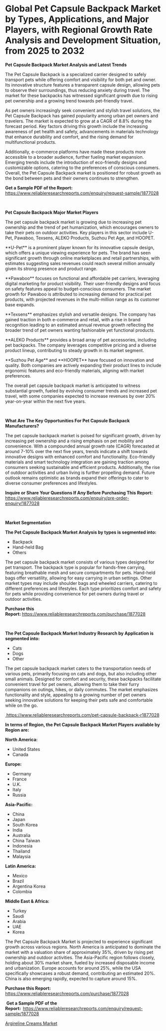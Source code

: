 <p><h1>Global Pet Capsule Backpack Market by Types, Applications, and Major Players, with Regional Growth Rate Analysis and Development Situation, from 2025 to 2032</h1></p><p><strong>Pet Capsule Backpack Market Analysis and Latest Trends</strong></p>
<p><p>The Pet Capsule Backpack is a specialized carrier designed to safely transport pets while offering comfort and visibility for both pet and owner. Its innovative structure features a transparent capsule design, allowing pets to observe their surroundings, thus reducing anxiety during travel. The market for these backpacks has witnessed significant growth due to rising pet ownership and a growing trend towards pet-friendly travel. </p><p>As pet owners increasingly seek convenient and stylish travel solutions, the Pet Capsule Backpack has gained popularity among urban pet owners and travelers. The market is expected to grow at a CAGR of 8.8% during the forecast period. Key factors driving this growth include the increasing awareness of pet health and safety, advancements in materials technology that enhance durability and comfort, and the rising demand for multifunctional products. </p><p>Additionally, e-commerce platforms have made these products more accessible to a broader audience, further fueling market expansion. Emerging trends include the introduction of eco-friendly designs and customizable options, catering to the preferences of conscious consumers. Overall, the Pet Capsule Backpack market is positioned for robust growth as the bond between pets and their owners continues to strengthen.</p></p>
<p><strong>Get a Sample PDF of the Report:&nbsp;</strong> <a href="https://www.reliableresearchreports.com/enquiry/request-sample/1877028?utm_campaign=2098&utm_medium=2&utm_source=Github&utm_content=ia&utm_term=04042025&utm_id=pet-capsule-backpack">https://www.reliableresearchreports.com/enquiry/request-sample/1877028</a></p>
<p>&nbsp;</p>
<p><strong>Pet Capsule Backpack Major Market Players</strong></p>
<p><p>The pet capsule backpack market is growing due to increasing pet ownership and the trend of pet humanization, which encourages owners to take their pets on outdoor activities. Key players in this sector include U-Pet, Pawaboo, Texsens, ALEKO Products, Suzhou Pet Age, and HOOPET.</p><p>**U-Pet** is a prominent player known for its innovative capsule design, which offers a unique viewing experience for pets. The brand has seen significant growth through online marketplaces and retail partnerships, with estimates suggesting sales revenues could reach several million annually given its strong presence and product range.</p><p>**Pawaboo** focuses on functional and affordable pet carriers, leveraging digital marketing for product visibility. Their user-friendly designs and focus on safety features appeal to budget-conscious consumers. The market growth for Pawaboo is attributed to increasing demand for practical pet products, with projected revenues in the multi-million range as its customer base expands.</p><p>**Texsens** emphasizes stylish and versatile designs. The company has gained traction in both e-commerce and retail, with a rise in brand recognition leading to an estimated annual revenue growth reflecting the broader trend of pet owners wanting fashionable yet functional products.</p><p>**ALEKO Products** provides a broad array of pet accessories, including pet backpacks. The company leverages competitive pricing and a diverse product lineup, contributing to steady growth in its market segment.</p><p>**Suzhou Pet Age** and **HOOPET** have focused on innovation and quality. Both companies are actively expanding their product lines to include ergonomic features and eco-friendly materials, aligning with market preferences. </p><p>The overall pet capsule backpack market is anticipated to witness substantial growth, fueled by evolving consumer trends and increased pet travel, with some companies expected to increase revenues by over 20% year-on-year within the next five years.</p></p>
<p>&nbsp;</p>
<p><strong>What Are The Key Opportunities For Pet Capsule Backpack Manufacturers?</strong></p>
<p><p>The pet capsule backpack market is poised for significant growth, driven by increasing pet ownership and a rising emphasis on pet mobility and convenience. With a compounded annual growth rate (CAGR) forecasted at around 7-10% over the next five years, trends indicate a shift towards innovative designs with enhanced comfort and functionality. Eco-friendly materials and smart technology integration are gaining traction among consumers seeking sustainable and efficient products. Additionally, the rise of outdoor activities and urban living is further propelling demand. Future outlook remains optimistic as brands expand their offerings to cater to diverse consumer preferences and lifestyles.</p></p>
<p><strong>Inquire or Share Your Questions If Any Before Purchasing This Report:</strong> <a href="https://www.reliableresearchreports.com/enquiry/pre-order-enquiry/1877028?utm_campaign=2098&utm_medium=2&utm_source=Github&utm_content=ia&utm_term=04042025&utm_id=pet-capsule-backpack">https://www.reliableresearchreports.com/enquiry/pre-order-enquiry/1877028</a></p>
<p>&nbsp;</p>
<p><strong>Market Segmentation</strong></p>
<p><strong>The Pet Capsule Backpack Market Analysis by types is segmented into:</strong></p>
<p><ul><li>Backpack</li><li>Hand-held Bag</li><li>Others</li></ul></p>
<p><p>The pet capsule backpack market consists of various types designed for pet transport. The backpack type is popular for hands-free carrying, featuring breathable mesh and secure compartments for pets. Hand-held bags offer versatility, allowing for easy carrying in urban settings. Other market types may include shoulder bags and wheeled carriers, catering to different preferences and lifestyles. Each type prioritizes comfort and safety for pets while providing convenience for pet owners during travel or outdoor activities.</p></p>
<p><strong>Purchase this Report:&nbsp;</strong><a href="https://www.reliableresearchreports.com/purchase/1877028?utm_campaign=2098&utm_medium=2&utm_source=Github&utm_content=ia&utm_term=04042025&utm_id=pet-capsule-backpack">https://www.reliableresearchreports.com/purchase/1877028</a></p>
<p>&nbsp;</p>
<p><strong>The Pet Capsule Backpack Market Industry Research by Application is segmented into:</strong></p>
<p><ul><li>Cats</li><li>Dogs</li><li>Other</li></ul></p>
<p><p>The pet capsule backpack market caters to the transportation needs of various pets, primarily focusing on cats and dogs, but also including other small animals. Designed for comfort and security, these backpacks facilitate convenient travel for pet owners, allowing them to take their furry companions on outings, hikes, or daily commutes. The market emphasizes functionality and style, appealing to a growing number of pet owners seeking innovative solutions for keeping their pets safe and comfortable while on the go.</p></p>
<p><a href="https://www.reliableresearchreports.com/pet-capsule-backpack-r1877028?utm_campaign=2098&utm_medium=2&utm_source=Github&utm_content=ia&utm_term=04042025&utm_id=pet-capsule-backpack">&nbsp;https://www.reliableresearchreports.com/pet-capsule-backpack-r1877028</a></p>
<p><strong>In terms of Region, the Pet Capsule Backpack Market Players available by Region are:</strong></p>
<p>
    <p> <strong> North America: </strong>
        <ul>
            <li>United States</li>
            <li>Canada</li>
        </ul>
        </p> 
    <p> <strong> Europe: </strong>
        <ul>
            <li>Germany</li>
            <li>France</li>
            <li>U.K.</li>
            <li>Italy</li>
            <li>Russia</li>
        </ul>
        </p> 
    <p> <strong> Asia-Pacific: </strong>
        <ul>
            <li>China</li>
            <li>Japan</li>
            <li>South Korea</li>
            <li>India</li>
            <li>Australia</li>
            <li>China Taiwan</li>
            <li>Indonesia</li>
            <li>Thailand</li>
            <li>Malaysia</li>
        </ul>
        </p> 
    <p> <strong> Latin America: </strong>
        <ul>
            <li>Mexico</li>
            <li>Brazil</li>
            <li>Argentina Korea</li>
            <li>Colombia</li>
        </ul>
        </p> 
    <p> <strong> Middle East & Africa: </strong>
        <ul>
            <li>Turkey</li>
            <li>Saudi</li>
            <li>Arabia</li>
            <li>UAE</li>
            <li>Korea</li>
        </ul>
    </p>
    </p>
<p><p>The Pet Capsule Backpack Market is projected to experience significant growth across various regions. North America is anticipated to dominate the market with a valuation share of approximately 35%, driven by rising pet ownership and outdoor activities. The Asia-Pacific region follows closely, holding about 30% market share, fueled by increased disposable income and urbanization. Europe accounts for around 25%, while the USA specifically showcases a robust demand, contributing an estimated 20%. China is also emerging rapidly, expected to capture around 15%.</p></p>
<p><strong>Purchase this Report: </strong><a href="https://www.reliableresearchreports.com/purchase/1877028?utm_campaign=2098&utm_medium=2&utm_source=Github&utm_content=ia&utm_term=04042025&utm_id=pet-capsule-backpack">https://www.reliableresearchreports.com/purchase/1877028</a></p>
<p>&nbsp;<strong>Get a Sample PDF of the Report:&nbsp;&nbsp;</strong><a href="https://www.reliableresearchreports.com/enquiry/request-sample/1877028?utm_campaign=2098&utm_medium=2&utm_source=Github&utm_content=ia&utm_term=04042025&utm_id=pet-capsule-backpack">https://www.reliableresearchreports.com/enquiry/request-sample/1877028</a></p>
<p><strong></strong></p>
<p><p><a href="https://github.com/AshrafKhan865/Market-Research-Report-List-2/blob/main/argireline-creams-market.md?utm_campaign=2098&utm_medium=2&utm_source=Github&utm_content=ia&utm_term=04042025&utm_id=pet-capsule-backpack">Argireline Creams Market</a></p></p>